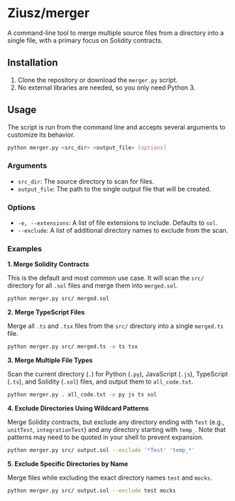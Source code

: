 # Ziusz/merger

A command-line tool to merge multiple source files from a directory into a single file, with a primary focus on Solidity contracts.

## Installation

1.  Clone the repository or download the `merger.py` script.
2.  No external libraries are needed, so you only need Python 3.

## Usage

The script is run from the command line and accepts several arguments to customize its behavior.

```bash
python merger.py <src_dir> <output_file> [options]
```

### Arguments

-   `src_dir`: The source directory to scan for files.
-   `output_file`: The path to the single output file that will be created.

### Options

-   `-e, --extensions`: A list of file extensions to include. Defaults to `sol`.
-   `--exclude`: A list of additional directory names to exclude from the scan.

### Examples

**1. Merge Solidity Contracts**

This is the default and most common use case. It will scan the `src/` directory for all `.sol` files and merge them into `merged.sol`.

```bash
python merger.py src/ merged.sol
```

**2. Merge TypeScript Files**

Merge all `.ts` and `.tsx` files from the `src/` directory into a single `merged.ts` file.

```bash
python merger.py src/ merged.ts -e ts tsx
```

**3. Merge Multiple File Types**

Scan the current directory (`.`) for Python (`.py`), JavaScript (`.js`), TypeScript (`.ts`), and Solidity (`.sol`) files, and output them to `all_code.txt`.

```bash
python merger.py . all_code.txt -e py js ts sol
```

**4. Exclude Directories Using Wildcard Patterns**

Merge Solidity contracts, but exclude any directory ending with `Test` (e.g., `unitTest`, `integrationTest`) and any directory starting with `temp_`. Note that patterns may need to be quoted in your shell to prevent expansion.

```bash
python merger.py src/ output.sol --exclude '*Test' 'temp_*'
```

**5. Exclude Specific Directories by Name**

Merge files while excluding the exact directory names `test` and `mocks`.

```bash
python merger.py src/ output.sol --exclude test mocks
```
